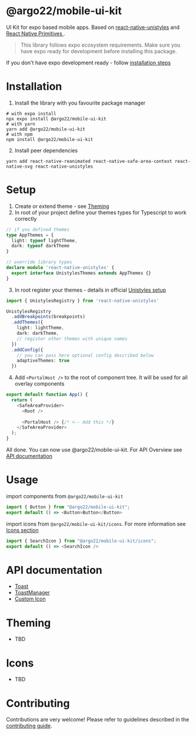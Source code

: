 # @argo22/mobile-ui-kit

UI Kit for expo based mobile apps. Based on [react-native-unistyles](https://reactnativeunistyles.vercel.app/) and [React Native Primitives
](https://rnprimitives.com/).

> This library follows expo ecosystem requirements. Make sure you have expo ready for development before installing this package.

If you don't have expo development ready - follow [installation steps](./docs/expo-installation.docs.md)

# Installation
1. Install the library with you favourite package manager

```shell
# with expo install
npx expo install @argo22/mobile-ui-kit
# with yarn
yarn add @argo22/mobile-ui-kit
# with npm
npm install @argo22/mobile-ui-kit
```

2. Install peer dependencies

```shell
yarn add react-native-reanimated react-native-safe-area-context react-native-svg react-native-unistyles
```

# Setup

1. Create or extend theme - see [Theming](#theming)
2. In root of your project define your themes types for Typescript to work correctly

```typescript
// if you defined themes
type AppThemes = {
  light: typeof lightTheme,
  dark: typeof darkTheme
}

// override library types
declare module 'react-native-unistyles' {
  export interface UnistylesThemes extends AppThemes {}
}
```
3. In root register your themes - details in official [Unistyles setup](https://reactnativeunistyles.vercel.app/start/setup/#34-call-unistylesregistry)
```typescript
import { UnistylesRegistry } from 'react-native-unistyles'

UnistylesRegistry
  .addBreakpoints(breakpoints)
  .addThemes({
    light: lightTheme,
    dark: darkTheme,
    // register other themes with unique names
  })
  .addConfig({
    // you can pass here optional config described below
    adaptiveThemes: true
  })
```
4. Add `<PortalHost />` to the root of component tree. It will be used for all overlay components

```typescript jsx
export default function App() {
  return (
    <SafeAreaProvider>
      <Root />
      
      <PortalHost /> {/* <-- Add this */} 
    </SafeAreaProvider>
  );
}
```

All done. You can now use @argo22/mobile-ui-kit. For API Overview see [API documentation](#api-documentation) 

# Usage

import components from `@argo22/mobile-ui-kit`

```typescript jsx
import { Button } from "@argo22/mobile-ui-kit";
export default () => <Button>Button</Button>
```

import icons from `@argo22/mobile-ui-kit/icons`. For more information see [Icons section](#icons)

```typescript jsx
import { SearchIcon } from "@argo22/mobile-ui-kit/icons";
export default () => <SearchIcon />
```

# API documentation

- [Toast](./docs/Toast.docs.md)
- [ToastManager](./docs/ToastManager.docs.md)
- [Custom Icon](./docs/Icon.docs.md)

# Theming

- TBD

# Icons

- TBD

# Contributing

Contributions are very welcome! Please refer to guidelines described in the [contributing guide]( https://github.com/expo/expo#contributing).
